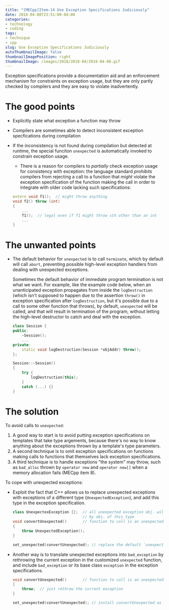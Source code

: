 ```yaml
---
title: "[MECpp]Item-14 Use Exception Specifications Judiciously"
date: 2018-04-08T23:51:00-04:00
categories:
- technology
- coding
tags:
- technique
- cpp
slug: Use Exception Specifications Judiciously
autoThumbnailImage: false
thumbnailImagePosition: right
thumbnailImage: /images/2018/2018-04/2018-04-08.gif
---
```


Exception specifications provide a documentation aid and an enforcement mechanism for constraints on exception usage, but they are only partly checked by compilers and they are easy to violate inadvertently.
<!--more-->
<!-- toc -->

# The good points

* Explicitly state what exception a function may throw  

* Compilers are sometimes able to detect inconsistent exception specfications during compilation  

* If the inconsistency is not found during compilation but detected at runtime, the special funciton `unexpected` is automatically invoked to constrain exception usage.  

    - There is a reason for compilers to _partially_ check exception usage for consistency with exception: the language standard _prohibits_ compilers from rejecting a call to a function that _might_ violate the exception specification of the function making the call in order to integrate with older code lacking such specifications:

    ```cpp
    extern void f1();  // might throw anything
    void f2() throw (int)
    {
        ...
        f1();  // legal even if f1 might throw sth other than an int
        ...
    }
    ```

# The unwanted points

* The default behavior for `unexpected` is to call `terminate`, which by default will call `abort`, preventing possible high-level exception handlers from dealing with unexpected exceptions.
    
    Sometimes the default behavior of immediate program termination is not what we want. For example, like the example code below, when an unanticipated exception propagates from inside the `logDestruction` (which isn't supposed to happen due to the assertion `throw()` in exception specification after `logDestruction`, but it's possible due to a call to some other function that throws), by default, `unexpected` will be called, and that will result in termination of the program, without letting the high-level destructor to catch and deal with the exception.

    ```cpp
    class Session {
    public:
        ~Session();
        ...
    private:
        static void logDestruction(Session *objAddr) throw();
    };

    Session::~Session()
    {
        try {
            logDestruction(this);
        }
        catch (...) {}
    }
    ```

# The solution

To avoid calls to `unexpected`:

1. A good way to start is to avoid putting exception specifications on templates that take type argements, because there's no way to know anything about the exceptions thrown by a template's type parameters.
2. A second technique is to omit exception specifications on functions making calls to functions that themselves lack exception specifications.
3. A third technique is to handle exceptions "the system" may throw, such as `bad_alloc` thrown by `operator new` and `operator new[]` when a memory allocation fails (MECpp item 8).

To cope with unexpected exceptions:

* Exploit the fact that C++ allows us to replace unexpected exceptions with exceptions of a different type (`UnexpectedException`), and add this type in the exception specification.

    ```cpp
    class UnexpectexException {};  // all unexpected exception obj. will be replaces
                                   // by obj. of this type
    void convertUnexpected()       // function to call is an unexpected exception is thrown
    {
        throw UnexpectedException();
    }

    set_unexpected(convertUnexpected); // replace the default `unexpected` function with `convertUnexpected`
    ```

* Another way is to translate unexpected exceptions into `bad_exception` by rethrowing the current exception in the customized `unexpected` function, and include `bad_exception` or its base class `exception` in the exception specifications.

    ```cpp
    void convertUnexpected()       // function to call is an unexpected exception is thrown
    {
        throw;  // just rethrow the current exception
    }

    set_unexpected(convertUnexpected); // install convertUnexpected as the unexpected replacement
    ```


